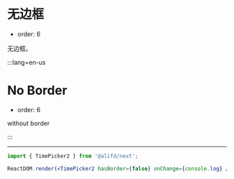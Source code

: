 # 无边框

- order: 6

无边框。

:::lang=en-us
# No Border

- order: 6

without border

:::

---

````jsx
import { TimePicker2 } from '@alifd/next';

ReactDOM.render(<TimePicker2 hasBorder={false} onChange={console.log} />, mountNode);
````

